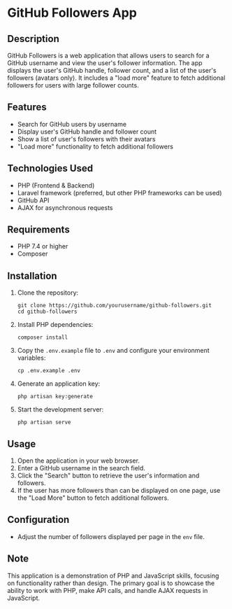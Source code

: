 # GitHub Followers App

## Description
GitHub Followers is a web application that allows users to search for a GitHub username and view the user's follower information. The app displays the user's GitHub handle, follower count, and a list of the user's followers (avatars only). It includes a "load more" feature to fetch additional followers for users with large follower counts.

## Features
- Search for GitHub users by username
- Display user's GitHub handle and follower count
- Show a list of user's followers with their avatars
- "Load more" functionality to fetch additional followers

## Technologies Used
- PHP (Frontend & Backend)
- Laravel framework (preferred, but other PHP frameworks can be used)
- GitHub API
- AJAX for asynchronous requests

## Requirements
- PHP 7.4 or higher
- Composer

## Installation
1. Clone the repository:
   ```
   git clone https://github.com/yourusername/github-followers.git
   cd github-followers
   ```

2. Install PHP dependencies:
   ```
   composer install
   ```

3. Copy the `.env.example` file to `.env` and configure your environment variables:
   ```
   cp .env.example .env
   ```

5. Generate an application key:
   ```
   php artisan key:generate
   ```

8. Start the development server:
   ```
   php artisan serve
   ```

## Usage
1. Open the application in your web browser.
2. Enter a GitHub username in the search field.
3. Click the "Search" button to retrieve the user's information and followers.
4. If the user has more followers than can be displayed on one page, use the "Load More" button to fetch additional followers.

## Configuration
- Adjust the number of followers displayed per page in the `env` file.

## Note
This application is a demonstration of PHP and JavaScript skills, focusing on functionality rather than design. The primary goal is to showcase the ability to work with PHP, make API calls, and handle AJAX requests in JavaScript.
